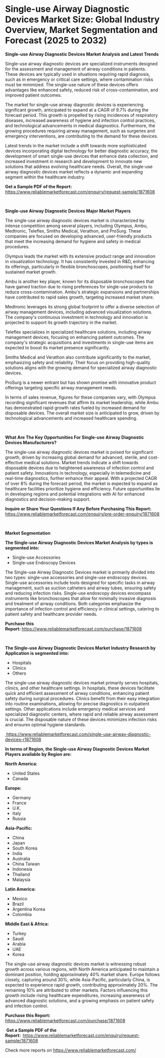 <p><h1>Single-use Airway Diagnostic Devices Market Size: Global Industry Overview, Market Segmentation and Forecast (2025 to 2032)</h1></p><p><strong>Single-use Airway Diagnostic Devices Market Analysis and Latest Trends</strong></p>
<p><p>Single-use airway diagnostic devices are specialized instruments designed for the assessment and management of airway conditions in patients. These devices are typically used in situations requiring rapid diagnosis, such as in emergency or critical care settings, where contamination risks must be minimized. The single-use nature of these devices offers advantages like enhanced safety, reduced risk of cross-contamination, and improved patient outcomes.</p><p>The market for single-use airway diagnostic devices is experiencing significant growth, anticipated to expand at a CAGR of 9.7% during the forecast period. This growth is propelled by rising incidences of respiratory diseases, increased awareness of hygiene and infection control practices, and technological advancements in medical diagnostics. Furthermore, the growing procedures requiring airway management, such as surgeries and emergency interventions, are contributing to the demand for these devices.</p><p>Latest trends in the market include a shift towards more sophisticated devices incorporating digital technology for better diagnostic accuracy, the development of smart single-use devices that enhance data collection, and increased investment in research and development to innovate new solutions that address evolving healthcare needs. Overall, the single-use airway diagnostic devices market reflects a dynamic and expanding segment within the healthcare industry.</p></p>
<p><strong>Get a Sample PDF of the Report:&nbsp;</strong> <a href="https://www.reliablemarketforecast.com/enquiry/request-sample/1871608?utm_campaign=2721&utm_medium=2&utm_source=Github&utm_content=ia&utm_term=05032025&utm_id=single-use-airway-diagnostic-devices">https://www.reliablemarketforecast.com/enquiry/request-sample/1871608</a></p>
<p>&nbsp;</p>
<p><strong>Single-use Airway Diagnostic Devices Major Market Players</strong></p>
<p><p>The single-use airway diagnostic devices market is characterized by intense competition among several players, including Olympus, Ambu, Medtronic, Teleflex, Smiths Medical, Verathon, and ProSurg. These companies are focused on developing advanced, user-friendly products that meet the increasing demand for hygiene and safety in medical procedures.</p><p>Olympus leads the market with its extensive product range and innovation in visualization technology. It has consistently invested in R&D, enhancing its offerings, particularly in flexible bronchoscopes, positioning itself for sustained market growth.</p><p>Ambu is another key player, known for its disposable bronchoscopes that have gained traction due to rising preferences for single-use products to reduce cross-contamination. Ambu's strategic expansions and partnerships have contributed to rapid sales growth, targeting increased market share.</p><p>Medtronic leverages its strong global footprint to offer a diverse selection of airway management devices, including advanced visualization solutions. The company's continuous investment in technology and innovation is projected to support its growth trajectory in the market.</p><p>Teleflex specializes in specialized healthcare solutions, including airway management devices, focusing on enhancing patient outcomes. The company's strategic acquisitions and investments in single-use items are expected to boost its market presence significantly.</p><p>Smiths Medical and Verathon also contribute significantly to the market, emphasizing safety and reliability. Their focus on providing high-quality solutions aligns with the growing demand for specialized airway diagnostic devices.</p><p>ProSurg is a newer entrant but has shown promise with innovative product offerings targeting specific airway management needs.</p><p>In terms of sales revenue, figures for these companies vary, with Olympus recording significant revenues that affirm its market leadership, while Ambu has demonstrated rapid growth rates fueled by increased demand for disposable devices. The overall market size is anticipated to grow, driven by technological advancements and increased healthcare spending.</p></p>
<p>&nbsp;</p>
<p><strong>What Are The Key Opportunities For Single-use Airway Diagnostic Devices Manufacturers?</strong></p>
<p><p>The single-use airway diagnostic devices market is poised for significant growth, driven by increasing global demand for advanced, sterile, and cost-effective medical solutions. Market trends indicate a shift towards disposable devices due to heightened awareness of infection control and patient safety. Innovations in technology, especially in telemedicine and real-time diagnostics, further enhance their appeal. With a projected CAGR of over 8% during the forecast period, the market is expected to expand as healthcare facilities prioritize hygiene and efficiency. Future opportunities lie in developing regions and potential integrations with AI for enhanced diagnostics and decision-making support.</p></p>
<p><strong>Inquire or Share Your Questions If Any Before Purchasing This Report:</strong> <a href="https://www.reliablemarketforecast.com/enquiry/pre-order-enquiry/1871608?utm_campaign=2721&utm_medium=2&utm_source=Github&utm_content=ia&utm_term=05032025&utm_id=single-use-airway-diagnostic-devices">https://www.reliablemarketforecast.com/enquiry/pre-order-enquiry/1871608</a></p>
<p>&nbsp;</p>
<p><strong>Market Segmentation</strong></p>
<p><strong>The Single-use Airway Diagnostic Devices Market Analysis by types is segmented into:</strong></p>
<p><ul><li>Single-use Accessories</li><li>Single-use Endoscopy Devices</li></ul></p>
<p><p>The Single-use Airway Diagnostic Devices market is primarily divided into two types: single-use accessories and single-use endoscopy devices. Single-use accessories include tools designed for specific tasks in airway management, such as suction catheters and airway tubes, ensuring safety and reducing infection risks. Single-use endoscopy devices encompass instruments like bronchoscopes that allow for minimally invasive diagnosis and treatment of airway conditions. Both categories emphasize the importance of infection control and efficiency in clinical settings, catering to patient safety and healthcare provider needs.</p></p>
<p><strong>Purchase this Report:&nbsp;</strong><a href="https://www.reliablemarketforecast.com/purchase/1871608?utm_campaign=2721&utm_medium=2&utm_source=Github&utm_content=ia&utm_term=05032025&utm_id=single-use-airway-diagnostic-devices">https://www.reliablemarketforecast.com/purchase/1871608</a></p>
<p>&nbsp;</p>
<p><strong>The Single-use Airway Diagnostic Devices Market Industry Research by Application is segmented into:</strong></p>
<p><ul><li>Hospitals</li><li>Clinics</li><li>Others</li></ul></p>
<p><p>The single-use airway diagnostic devices market primarily serves hospitals, clinics, and other healthcare settings. In hospitals, these devices facilitate quick and efficient assessment of airway conditions, enhancing patient safety during surgical procedures. Clinics benefit from their easy integration into routine examinations, allowing for precise diagnostics in outpatient settings. Other applications include emergency medical services and specialized diagnostic centers, where rapid and reliable airway assessment is crucial. The disposable nature of these devices minimizes infection risks and ensures optimal hygiene standards.</p></p>
<p><a href="https://www.reliablemarketforecast.com/single-use-airway-diagnostic-devices-r1871608?utm_campaign=2721&utm_medium=2&utm_source=Github&utm_content=ia&utm_term=05032025&utm_id=single-use-airway-diagnostic-devices">&nbsp;https://www.reliablemarketforecast.com/single-use-airway-diagnostic-devices-r1871608</a></p>
<p><strong>In terms of Region, the Single-use Airway Diagnostic Devices Market Players available by Region are:</strong></p>
<p>
    <p> <strong> North America: </strong>
        <ul>
            <li>United States</li>
            <li>Canada</li>
        </ul>
        </p> 
    <p> <strong> Europe: </strong>
        <ul>
            <li>Germany</li>
            <li>France</li>
            <li>U.K.</li>
            <li>Italy</li>
            <li>Russia</li>
        </ul>
        </p> 
    <p> <strong> Asia-Pacific: </strong>
        <ul>
            <li>China</li>
            <li>Japan</li>
            <li>South Korea</li>
            <li>India</li>
            <li>Australia</li>
            <li>China Taiwan</li>
            <li>Indonesia</li>
            <li>Thailand</li>
            <li>Malaysia</li>
        </ul>
        </p> 
    <p> <strong> Latin America: </strong>
        <ul>
            <li>Mexico</li>
            <li>Brazil</li>
            <li>Argentina Korea</li>
            <li>Colombia</li>
        </ul>
        </p> 
    <p> <strong> Middle East & Africa: </strong>
        <ul>
            <li>Turkey</li>
            <li>Saudi</li>
            <li>Arabia</li>
            <li>UAE</li>
            <li>Korea</li>
        </ul>
    </p>
    </p>
<p><p>The single-use airway diagnostic devices market is witnessing robust growth across various regions, with North America anticipated to maintain a dominant position, holding approximately 40% market share. Europe follows closely, capturing around 30%, while Asia-Pacific, particularly China, is expected to experience rapid growth, contributing approximately 20%. The remaining 10% are attributed to other markets. Factors influencing this growth include rising healthcare expenditures, increasing awareness of advanced diagnostic solutions, and a growing emphasis on patient safety and infection control.</p></p>
<p><strong>Purchase this Report: </strong><a href="https://www.reliablemarketforecast.com/purchase/1871608?utm_campaign=2721&utm_medium=2&utm_source=Github&utm_content=ia&utm_term=05032025&utm_id=single-use-airway-diagnostic-devices">https://www.reliablemarketforecast.com/purchase/1871608</a></p>
<p>&nbsp;<strong>Get a Sample PDF of the Report:&nbsp;&nbsp;</strong><a href="https://www.reliablemarketforecast.com/enquiry/request-sample/1871608?utm_campaign=2721&utm_medium=2&utm_source=Github&utm_content=ia&utm_term=05032025&utm_id=single-use-airway-diagnostic-devices">https://www.reliablemarketforecast.com/enquiry/request-sample/1871608</a></p>
<p><strong></strong></p>
<p>Check more reports on <a href="https://www.reliablemarketforecast.com/?utm_campaign=2721&utm_medium=2&utm_source=Github&utm_content=ia&utm_term=05032025&utm_id=single-use-airway-diagnostic-devices">https://www.reliablemarketforecast.com/</a></p>